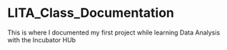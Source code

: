# LITA_Class_Documentation
This is where I documented my first project while learning Data Analysis with the Incubator HUb
